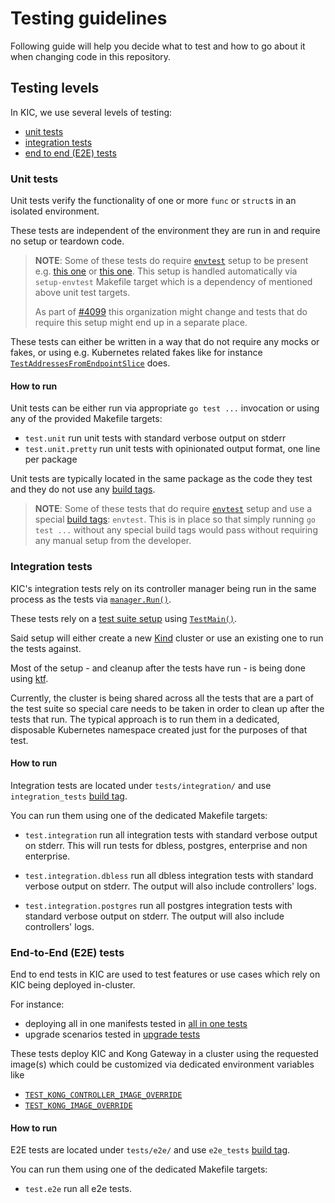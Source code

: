 # Testing guidelines

Following guide will help you decide what to test and how to go about it
when changing code in this repository.

## Testing levels

In KIC, we use several levels of testing:

- [unit tests](#unit-tests)
- [integration tests](#integration-tests)
- [end to end (E2E) tests](#end-to-end-e2e-tests)

### Unit tests

Unit tests verify the functionality of one or more `func` or `struct`s
in an isolated environment.

These tests are independent of the environment they are run in and require no
setup or teardown code.

> **NOTE**: Some of these tests do require [`envtest`][envtest] setup to be present e.g.
> [this one][test_GetAdminAPIsForService] or [this one][test_HTTPRouteReconcilerProperlyReactsToReferenceGrant].
> This setup is handled automatically via `setup-envtest` Makefile target which is a dependency
> of mentioned above unit test targets.
>
> As part of [#4099][issue4099] this organization might change and tests that do
> require this setup might end up in a separate place.

These tests can either be written in a way that do not require any mocks or fakes,
or using e.g. Kubernetes related fakes like for instance
[`TestAddressesFromEndpointSlice`][test_AddressesFromEndpointSlice] does.

#### How to run

Unit tests can be either run via appropriate `go test ...` invocation or using any of
the provided Makefile targets:

- `test.unit` run unit tests with standard verbose output on stderr
- `test.unit.pretty` run unit tests with opinionated output format, one line per package

Unit tests are typically located in the same package as the code they test
and they do not use any [build tags][go_build_tag].

> **NOTE**: Some of these tests that do require [`envtest`][envtest] setup and
> use a special [build tags][go_build_tag]: `envtest`. This is in place so that
> simply running `go test ...` without any special build tags would pass without
> requiring any manual setup from the developer.

[test_GetAdminAPIsForService]: https://github.com/Kong/kubernetes-ingress-controller/blob/753e91f73dea5e51a3610d50c8a5928da79baa0f/internal/adminapi/endpoints_envtest_test.go#L28
[test_HTTPRouteReconcilerProperlyReactsToReferenceGrant]: https://github.com/Kong/kubernetes-ingress-controller/blob/ccafa7ca9da7fb52ba959c2ebbc0974e22497b5b/internal/controllers/gateway/httproute_controller_envtest_test.go#L37
[test_AddressesFromEndpointSlice]: https://github.com/Kong/kubernetes-ingress-controller/blob/753e91f73dea5e51a3610d50c8a5928da79baa0f/internal/adminapi/endpoints_test.go#L23-L24
[issue4099]: https://github.com/Kong/kubernetes-ingress-controller/issues/4099
[envtest]: https://pkg.go.dev/sigs.k8s.io/controller-runtime/pkg/envtest

### Integration tests

KIC's integration tests rely on its controller manager being run in the same
process as the tests via [`manager.Run()`][manager_run].

These tests rely on a [test suite setup][integration_test_suite]
using [`TestMain()`][pkggodev_testmain].

Said setup will either create a new [Kind](https://kind.sigs.k8s.io) cluster or use an existing one to run the
tests against.

Most of the setup - and cleanup after the tests have run - is being done using
[ktf][ktf].

Currently, the cluster is being shared across all the tests that are a part
of the test suite so special care needs to be taken in order to clean up after the tests
that run.
The typical approach is to run them in a dedicated, disposable Kubernetes namespace created just for the purposes of that test.

#### How to run

Integration tests are located under `tests/integration/` and use `integration_tests`
[build tag][go_build_tag].

You can run them using one of the dedicated Makefile targets:

- `test.integration` run all integration tests with standard verbose output on stderr.
  This will run tests for dbless, postgres, enterprise and non enterprise.

- `test.integration.dbless` run all dbless integration tests with standard
  verbose output on stderr. The output will also include controllers' logs.

- `test.integration.postgres` run all postgres integration tests with standard
  verbose output on stderr. The output will also include controllers' logs.

[ktf]: https://github.com/Kong/kubernetes-testing-framework
[pkggodev_testmain]: https://pkg.go.dev/testing#hdr-Main
[integration_test_suite]: https://github.com/Kong/kubernetes-ingress-controller/blob/61e06ee64ff913aa9952816121125fca7ed59ba5/test/integration/suite_test.go#L36
[manager_run]: https://github.com/Kong/kubernetes-ingress-controller/blob/5abc699aeee552945a76c82e3f7abb3e1b2fabf1/internal/cmd/rootcmd/run.go#L14-L22

### End-to-End (E2E) tests

End to end tests in KIC are used to test features or use cases which rely on KIC
being deployed in-cluster.

For instance:

- deploying all in one manifests tested in [all in one tests][test_e2e_all_in_one]
- upgrade scenarios tested in [upgrade tests][test_e2e_upgrade]

These tests deploy KIC and Kong Gateway in a cluster using the requested image(s)
which could be customized via dedicated environment variables like

- [`TEST_KONG_CONTROLLER_IMAGE_OVERRIDE`][env_var_controller_image_override]
- [`TEST_KONG_IMAGE_OVERRIDE`][env_var_kong_image_override]

#### How to run

E2E tests are located under `tests/e2e/` and use `e2e_tests` [build tag][go_build_tag].

You can run them using one of the dedicated Makefile targets:

- `test.e2e` run all e2e tests.

[test_e2e_all_in_one]: https://github.com/Kong/kubernetes-ingress-controller/blob/3d45c822bdb907caba568f86062af83406785fc5/test/e2e/all_in_one_test.go
[test_e2e_upgrade]: https://github.com/Kong/kubernetes-ingress-controller/blob/43e797f7394c5f0a9394c6f158f5efff5e2321ec/test/e2e/upgrade_test.go
[env_var_controller_image_override]: https://github.com/Kong/kubernetes-ingress-controller/blob/50a4c3f1e57c56950808b90bcb0b57fefc2f3d7c/test/e2e/environment.go#L12-L13
[env_var_kong_image_override]: https://github.com/Kong/kubernetes-ingress-controller/blob/50a4c3f1e57c56950808b90bcb0b57fefc2f3d7c/test/e2e/environment.go#L19-L20
[go_build_tag]: https://pkg.go.dev/go/build#hdr-Build_Constraints
